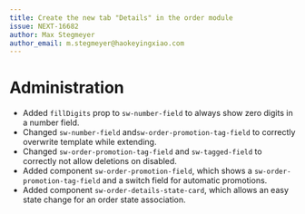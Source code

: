 ```yaml
---
title: Create the new tab "Details" in the order module
issue: NEXT-16682
author: Max Stegmeyer
author_email: m.stegmeyer@haokeyingxiao.com 
---
```

# Administration
* Added `fillDigits` prop to `sw-number-field` to always show zero digits in a number field.
* Changed `sw-number-field` and`sw-order-promotion-tag-field` to correctly overwrite template while extending.
* Changed `sw-order-promotion-tag-field` and `sw-tagged-field` to correctly not allow deletions on disabled.
* Added component `sw-order-promotion-field`, which shows a `sw-order-promotion-tag-field` and a switch field for automatic promotions.
* Added component `sw-order-details-state-card`, which allows an easy state change for an order state association.
